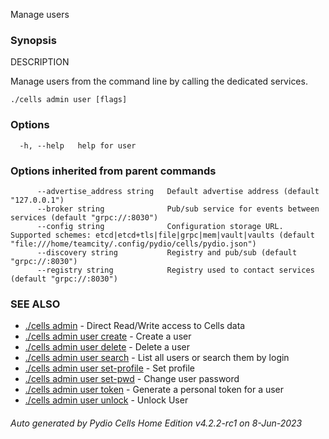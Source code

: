 Manage users

### Synopsis


DESCRIPTION

  Manage users from the command line by calling the dedicated services.


```
./cells admin user [flags]
```

### Options

```
  -h, --help   help for user
```

### Options inherited from parent commands

```
      --advertise_address string   Default advertise address (default "127.0.0.1")
      --broker string              Pub/sub service for events between services (default "grpc://:8030")
      --config string              Configuration storage URL. Supported schemes: etcd|etcd+tls|file|grpc|mem|vault|vaults (default "file:///home/teamcity/.config/pydio/cells/pydio.json")
      --discovery string           Registry and pub/sub (default "grpc://:8030")
      --registry string            Registry used to contact services (default "grpc://:8030")
```

### SEE ALSO

* [./cells admin](./cells-admin)	 - Direct Read/Write access to Cells data
* [./cells admin user create](./cells-admin-user-create)	 - Create a user
* [./cells admin user delete](./cells-admin-user-delete)	 - Delete a user
* [./cells admin user search](./cells-admin-user-search)	 - List all users or search them by login
* [./cells admin user set-profile](./cells-admin-user-set-profile)	 - Set profile
* [./cells admin user set-pwd](./cells-admin-user-set-pwd)	 - Change user password
* [./cells admin user token](./cells-admin-user-token)	 - Generate a personal token for a user
* [./cells admin user unlock](./cells-admin-user-unlock)	 - Unlock User

###### Auto generated by Pydio Cells Home Edition v4.2.2-rc1 on 8-Jun-2023
